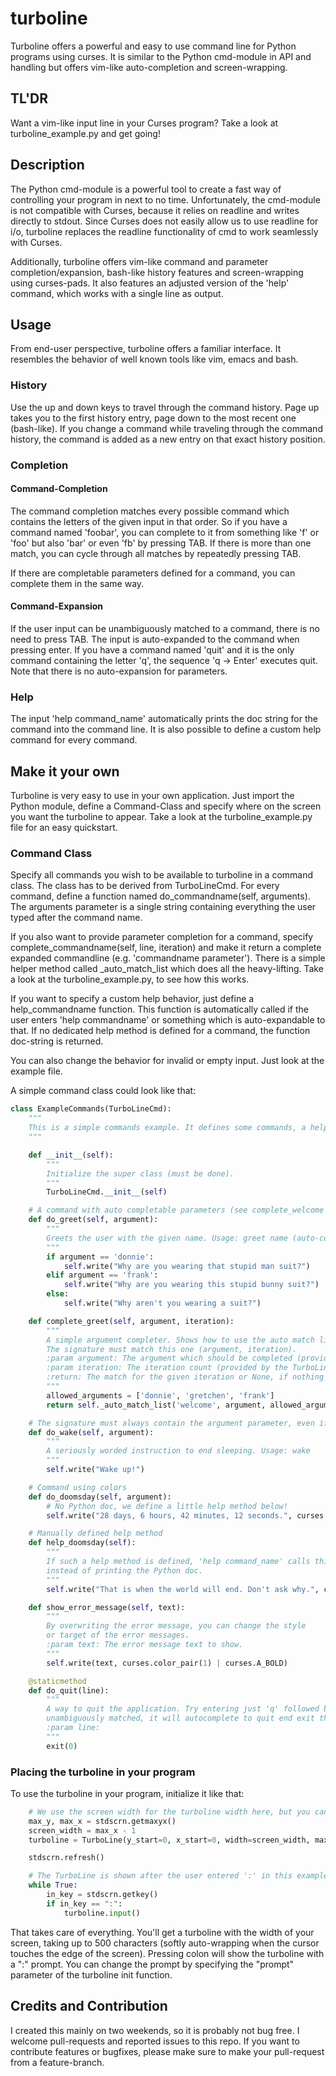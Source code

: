 # turboline
Turboline offers a powerful and easy to use command line for Python programs using curses. It is similar to the Python cmd-module in API and handling but offers vim-like auto-completion and screen-wrapping.

## TL'DR
Want a vim-like input line in your Curses program? Take a look at turboline_example.py and get going!

## Description
The Python cmd-module is a powerful tool to create a fast way of controlling your program in next to no time. Unfortunately, the cmd-module is not compatible with Curses, because it relies on readline and writes directly to stdout. Since Curses does not easily allow us to use readline for i/o, turboline replaces the readline functionality of cmd to work seamlessly with Curses.

Additionally, turboline offers vim-like command and parameter completion/expansion, bash-like history features and screen-wrapping using curses-pads. It also features an adjusted version of the 'help' command, which works with a single line as output.

## Usage
From end-user perspective, turboline offers a familiar interface. It resembles the behavior of well known tools like vim, emacs and bash.

### History
Use the up and down keys to travel through the command history. Page up takes you to the first history entry, page down to the most recent one (bash-like). If you change a command while traveling through the command history, the command is added as a new entry on that exact history position.

### Completion
#### Command-Completion
The command completion matches every possible command which contains the letters of the given input in that order. So if you have a command named 'foobar', you can complete to it from something like 'f' or 'foo' but also 'bar' or even 'fb' by pressing TAB. If there is more than one match, you can cycle through all matches by repeatedly pressing TAB.

If there are completable parameters defined for a command, you can complete them in the same way.

#### Command-Expansion
If the user input can be unambiguously matched to a command, there is no need to press TAB. The input is auto-expanded to the command when pressing enter. If you have a command named 'quit' and it is the only command containing the letter 'q', the sequence 'q -> Enter' executes quit. Note that there is no auto-expansion for parameters.

### Help
The input 'help command\_name' automatically prints the doc string for the command into the command line. It is also possible to define a custom help command for every command.

## Make it your own
Turboline is very easy to use in your own application. Just import the Python module, define a Command-Class and specify where on the screen you want the turboline to appear. Take a look at the turboline_example.py file for an easy quickstart.

### Command Class
Specify all commands you wish to be available to turboline in a command class. The class has to be derived from TurboLineCmd. For every command, define a function named do_commandname(self, arguments). The arguments parameter is a single string containing everything the user typed after the command name.

If you also want to provide parameter completion for a command, specify complete_commandname(self, line, iteration) and make it return a complete expanded commandline (e.g. 'commandname parameter'). There is a simple helper method called \_auto\_match\_list which does all the heavy-lifting. Take a look at the turboline_example.py, to see how this works.

If you want to specify a custom help behavior, just define a help\_commandname function. This function is automatically called if the user enters 'help commandname' or something which is auto-expandable to that. If no dedicated help method is defined for a command, the function doc-string is returned.

You can also change the behavior for invalid or empty input. Just look at the example file.

A simple command class could look like that:

```python
class ExampleCommands(TurboLineCmd):
    """
    This is a simple commands example. It defines some commands, a help handler and one argument completer.
    """

    def __init__(self):
        """
        Initialize the super class (must be done).
        """
        TurboLineCmd.__init__(self)

    # A command with auto completable parameters (see complete_welcome command).
    def do_greet(self, argument):
        """
        Greets the user with the given name. Usage: greet name (auto-completable)
        """
        if argument == 'donnie':
            self.write("Why are you wearing that stupid man suit?")
        elif argument == 'frank':
            self.write("Why are you wearing this stupid bunny suit?")
        else:
            self.write("Why aren't you wearing a suit?")

    def complete_greet(self, argument, iteration):
        """
        A simple argument completer. Shows how to use the auto match list method.
        The signature must match this one (argument, iteration).
        :param argument: The argument which should be completed (provided by the user).
        :param iteration: The iteration count (provided by the TurboLineCmd).
        :return: The match for the given iteration or None, if nothing matches.
        """
        allowed_arguments = ['donnie', 'gretchen', 'frank']
        return self._auto_match_list('welcome', argument, allowed_arguments, iteration)

    # The signature must always contain the argument parameter, even if we do not need it.
    def do_wake(self, argument):
        """
        A seriously worded instruction to end sleeping. Usage: wake
        """
        self.write("Wake up!")

    # Command using colors
    def do_doomsday(self, argument):
        # No Python doc, we define a little help method below!
        self.write("28 days, 6 hours, 42 minutes, 12 seconds.", curses.color_pair(2))

    # Manually defined help method
    def help_doomsday(self):
        """
        If such a help method is defined, 'help command_name' calls this method
        instead of printing the Python doc.
        """
        self.write("That is when the world will end. Don't ask why.", curses.color_pair(2) | curses.A_BOLD)

    def show_error_message(self, text):
        """
        By overwriting the error message, you can change the style
        or target of the error messages.
        :param text: The error message text to show.
        """
        self.write(text, curses.color_pair(1) | curses.A_BOLD)

    @staticmethod
    def do_quit(line):
        """
        A way to quit the application. Try entering just 'q' followed by enter. As long as it can be
        unambiguously matched, it will autocomplete to quit end exit the example.
        :param line:
        """
        exit(0)
```

### Placing the turboline in your program
To use the turboline in your program, initialize it like that:
```python
    # We use the screen width for the turboline width here, but you can use anything <= screen-width
    max_y, max_x = stdscrn.getmaxyx()
    screen_width = max_x - 1
    turboline = TurboLine(y_start=0, x_start=0, width=screen_width, max_length=500, commands=YourCommandClass())

    stdscrn.refresh()

    # The TurboLine is shown after the user entered ':' in this example - analogue to vim.
    while True:
        in_key = stdscrn.getkey()
        if in_key == ":":
            turboline.input()
```

That takes care of everything. You'll get a turboline with the width of your screen, taking up to 500 characters (softly auto-wrapping when the cursor touches the edge of the screen). Pressing colon will show the turboline with a ":" prompt. You can change the prompt by specifying the "prompt" parameter of the turboline init function.

## Credits and Contribution
I created this mainly on two weekends, so it is probably not bug free. I welcome pull-requests and reported issues to this repo. If you want to contribute features or bugfixes, please make sure to make your pull-request from a feature-branch.
